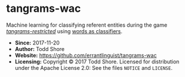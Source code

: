 # tangrams-wac

Machine learning for classifying referent entities during the game [*tangrams-restricted*](https://github.com/errantlinguist/tangrams-restricted) using [words as classifiers](http://anthology.aclweb.org/W/W15/W15-0124.pdf).

* **Since:** 2017-11-20
* **Author:** Todd Shore
* **Website:**  https://github.com/errantlinguist/tangrams-wac
* **Licensing:** Copyright &copy; 2017 Todd Shore. Licensed for distribution under the Apache License 2.0: See the files `NOTICE` and `LICENSE`.
